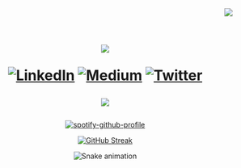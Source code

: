 <div align="right">
	<img src="https://visitcount.itsvg.in/api?id=imtribute12&label=Profile%20Views&color=9&icon=8&pretty=true" />
</div>


<div align="center">     
<br>
<p align="center" width="50%"> 
<h1>
<a href="https://github.com/imtribute12">
<img src="https://readme-typing-svg.herokuapp.com?size=36&color=ffffff&center=true&multiline=true&width=500&height=100&lines=Hi!+%F0%9F%91%8B;I'm+Seda+%F0%9F%98%8A">
</a>

[![LinkedIn](https://img.shields.io/badge/LinkedIn-%230077B5.svg?logo=linkedin&logoColor=white)](https://linkedin.com/in/seda-n-taskan) 
[![Medium](https://img.shields.io/badge/Medium-12100E?logo=medium&logoColor=white)](https://medium.com/@nubika) 
[![Twitter](https://img.shields.io/badge/Twitter-%231DA1F2.svg?logo=Twitter&logoColor=white)](https://twitter.com/nubisqueendom)    
<div align="center">
	<img src="https://wakatime.com/badge/user/91888085-4bf3-4711-bea3-9955e0e2fa49.svg?style=for-the-badge" />
</div>

</p>
</div>
    
<div align="center">

[![spotify-github-profile](https://spotify-github-profile.vercel.app/api/view?uid=sedanurgfb6671&cover_image=true&theme=natemoo-re&show_offline=false&background_color=c33232&interchange=false&bar_color=ffffff&bar_color_cover=false)](https://github.com/kittinan/spotify-github-profile)
</div>


<!-- <div align="center"> 
<h4>i'm currently learning Node.js, Vue.js and computer science basis. </h4> -->
	
<div align="center"> 	
	
[![GitHub Streak](https://streak-stats.demolab.com?user=sedataskan&theme=transparent&hide_border=true&date_format=j%20M%5B%20Y%5D&background=45%2C30973374%2C5E45A780&fire=00EBC5&ring=B2EB43A2&currStreakLabel=EBEBEB&excludeDaysLabel=EBEBEB&currStreakNum=EBEBEB&sideLabels=EBEBEB&dates=EBEBEB&sideNums=EBEBEB&hide_total_contributions=true&exclude_days=Sun%2CSat)](https://git.io/streak-stats)
 
</div>

<div align="center"> 
  
 ![Snake animation](https://github.com/imtribute12/imtribute12/blob/output/github-contribution-grid-snake.svg)
	
</div>
